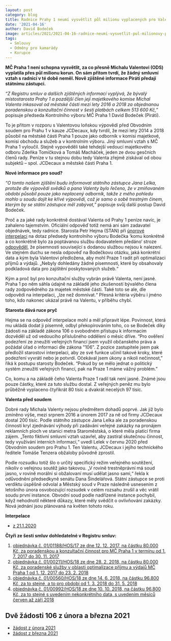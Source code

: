 ```yaml
---
layout: post
category: blog
title: Radnice Prahy 1 neumí vysvětlit půl milionu vyplacených pro Valentu. U soudu tvrdil, že jen dobrovolně pracoval v komisi 
date: '2021-04-16'
author: David Bodeček
image: articles/2021/2021-04-16-radnice-neumi-vysvetlit-pul-milionovy-pro-valentu.jpg
tags:
  - Smlouvy
  - Odměny pro kamarády
  - Korupce
---
```


**MČ Praha 1 není schopna vysvětlit, za co přesně Michalu Valentovi (ODS) vyplatila přes půl milionu korun. On sám přitom tvrdí, že žádný smluvní vztah s radnicí v té době neměl. Nově zjištěné informace Piráti předají státnímu zástupci.**

*“Z Registru smluv a dalších zjištěných informací vyplývá, že bývalý místostarosta Prahy 1 a pozdější člen její majetkového komise Michal Valenta inkasoval od městské části mezi lety 2016 a 2018 za objednanou poradenskou a konzultační činnost v šesti platbách celkem 513 600 Kč,”* popisuje předseda Kontrolního výboru MČ Praha 1 David Bodeček (Piráti).

To je přitom v rozporu s Valentovou loňskou výpovědí před Obvodním soudem pro Prahu 1 v kauze JCDecaux, kdy tvrdil, že mezi lety 2014 a 2018 působil na městské části Praha 1 pouze jako odborník v komisi majetkové, komisi obchodu a služeb a v kontrolním výboru. Jiný smluvní vztah s MČ Praha 1 vyloučil. Stejně vypověděli také tehdejší vedoucí majetkového odboru Zdeňka Tomíčková a Tomáš Macháček, jeden ze dvou gesčních členů rady. Peníze v tu stejnou dobu tedy Valenta zřejmě  získával od obou subjektů – spol. JCDecaux a  městské části Praha 1. 

**Nové informace pro soud?**

*“O tomto našem zjištění budu informovat státního zástupce Jana Lelka, protože dle výpovědi svědků a pana Valenty bylo řečeno, že v zmiňovaném období působil pouze jako neplacený odborník, takže z mého pohledu mohlo u soudu dojít ke křivé výpovědi, což je samo o sobě trestným činem, kterým by se státní zástupce měl zabývat,”* popisuje svůj další postup David Bodeček. 

Proč a za jaké rady konkrétně dostával Valenta od Prahy 1 peníze navíc, je zahaleno tajemstvím. Oficiální odpověď totiž nemá ani sám zadavatel objednávek, tedy radnice. Starosta Petr Hejma (STAN) při [únorové interpelaci](https://www.praha1.cz/app/uploads/2021/02/Bodecek_22ZMC_objednavky_na_web_0231.pdf) na dotaz předsedy kontrolního výboru Bodečka ‘komu konkrétně a co konkrétně bylo za poptávanou službu dodavatelem předáno‘ stroze [odpověděl](https://www.praha1.cz/app/uploads/2021/03/Bodecek_22ZMC_objednavky_odpoved_na_web_02311.pdf), že písemnosti související s dodanou službou nejsou k nalezení. Ve stejném duchu se nesla odpověď na Bodečkovu otázku, jaká konkrétní data a kým byla Valentovi předložena, aby mohl Praze 1 radit při optimalizaci příjmů a výdajů. „Nebyly dohledány žádné písemnosti, které by obsahovaly podkladová data pro zajištění poskytovaných služeb.“ 

Kým a proč byl pro konzultační služby vybrán právě Valenta, není jasné. Praha 1 po něm sáhla údajně na základě jeho zkušeností bývalého člena rady zodpovědného za majetek městské části. Také toto se ale, dle odpovědi na interpelaci, „lze než domnívat.“ Přesná kritéria výběru i jméno toho, kdo nakonec ukázal právě na Valentu, v příběhu chybí. 

**Starosta dává ruce pryč**

Hejma se na odpověď interpelace mohl a měl připravit lépe. Povinnost, která mu ukládá dodat ji písemně, odbyl překopírováním toho, co se Bodeček díky žádosti na základě zákona 106 o svobodném přístupu k informacím dozvěděl už od vedoucího příslušného oddělení o měsíc dříve. “Pro ověření podezření ze zneužití veřejných financí jsem využil občanského práva a požádal úřad o informaci dle zákona "106". Z pozice zastupitele jsem pak předložil starostovi interpelaci, aby ze své funkce učinil takové kroky, které podezření vyvrátí nebo je potvrdí. Očekával jsem úkony a nikoli nečinnost,” říká k postupu starosty Bodeček. “Pokud by se mělo jednat o politický systém zneužití veřejných financí, pak na Praze 1 máme vážný problém.”

Co, komu a na základě čeho Valenta Praze 1 radil tak není jasné. Známé jsou pouze částky, které za tuto službu dostal. Z veřejných peněz mu bylo průběžně vyplaceno čtyřikrát 80 tisíc a dvakrát necelých 97 tisíc. 

**Valenta před soudem**

Dobré rady Michala Valenty nejsou předmětem dohadů poprvé. Jak již bylo zmíněno výše, mezi srpnem 2016 a únorem 2017 za ně od firmy JCDecaux dostal 200 tisíc. Podle státního zástupce Jana Lelka ale za poradenskou činností kryl zjednávání výhody při zadávání veřejné zakázky na pronájem reklamních ploch ve stanici metra Staroměstská, o které měla platící firma zájem. „Tento fiktivní smluvní vztah uzavřel, aby zastíral skutečnou činnost, tedy využívání interních informací,“ uvedl Lelek v červnu 2020 před Obvodním soudem pro Prahu 1. Ten Valentu, JCDecaux i jejího technického ředitele Tomáše Tenzera obžaloby původně zprostil. 

Podle rozsudku totiž šlo o určitý specifický režim veřejného soutěžení, nikoliv o veřejnou soutěž jako takovou. „V rovině trestněprávní má soud jasno, v rovině morální si obžalovaní musí udělat jasno sami,“ řekla k odůvodnění předsedkyně senátu Dana Šindelářová. Státní zástupce se proti verdiktu úspěšně odvolal a Městský soud v Praze následně usnesením z letošního února osvobozující rozsudek v celém rozsahu zrušil a věc vrátil soudu první instance. Obvodní soud podle nadřízené instance pochybil, když nehodnotil některé důkazy, které měly svědčit o ovlivňování zakázky. Nová jednání jsou plánovaná na květen tohoto roku.

**Interpelace**
- [z 21.1.2020](https://www.praha1.cz/app/uploads/2020/02/Bodecek_13ZMC_JCDecaux.pdf)


**Čtyři ze šesti smluv dohledatelné v Registru smluv:**
1. [objednávka č. 01/01188/HOS/17 ze dne 12. 12. 2017, na částku 80.000 Kč, za poradenskou a konzultační činnost pro MČ Praha 1 v termínu od 1. 7. 2017 do 30. 11. 2017](https://smlouvy.gov.cz/smlouva/4080120)
2. [objednávka č. 01/00211/HOS/18 ze dne 28. 2. 2018, na částku 80.000 Kč, za poradenské služby v oblasti optimalizace příjmu a výdajů MČ Praha 1 od 1. 12. 2017 do 23. 2. 2018](https://smlouvy.gov.cz/smlouva/4838168)
3. [objednávka č. 01/00560/HOS/18 ze dne 14. 6. 2018, na částku 96.800 Kč, za to stejné, a to pro období od 1. 3. 2018 do 31. 5. 2018](https://smlouvy.gov.cz/smlouva/6952351)
4. [objednávka č. 01/00992/HOS/18 ze dne 10. 10. 2018, na částku 96.800 Kč, za to stejné s uvedením nekonkrétního data, s uvedením měsíců červen až září 2018](https://smlouvy.gov.cz/smlouva/6952351)

## Dvě žádosti 106 z února a března 2021

- [žádost z února 2021](/assets/pdf/Zadost_106_a_odpoved_unor_2021.pdf)
- [žádost z března 2021 ](/assets/pdf/Zadost_106_a_odpoved_brezen_2021.pdf)

